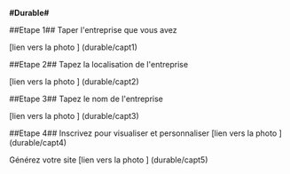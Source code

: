 **#Durable#**

##Etape 1##
Taper l'entreprise que vous avez

[lien vers la photo ] (durable/capt1)

##Etape 2##
Tapez la localisation de l'entreprise

[lien vers la photo ] (durable/capt2)

##Etape 3##
Tapez le nom de l'entreprise

[lien vers la photo ] (durable/capt3)

##Etape 4##
Inscrivez pour visualiser et personnaliser
[lien vers la photo ] (durable/capt4)


Générez votre site
[lien vers la photo ] (durable/capt5)